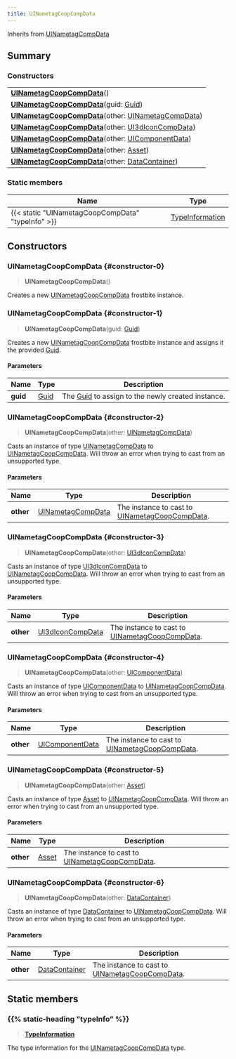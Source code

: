 ```yaml
---
title: UINametagCoopCompData
---
```


Inherits from [UINametagCompData](/vext/ref/fb/uinametagcompdata)

## Summary

### Constructors

|  |
| --- |
| **[UINametagCoopCompData](#constructor-0)**() |
| **[UINametagCoopCompData](#constructor-1)**(guid: [Guid](/vext/ref/shared/type/guid)) |
| **[UINametagCoopCompData](#constructor-2)**(other: [UINametagCompData](/vext/ref/fb/uinametagcompdata)) |
| **[UINametagCoopCompData](#constructor-3)**(other: [UI3dIconCompData](/vext/ref/fb/ui3diconcompdata)) |
| **[UINametagCoopCompData](#constructor-4)**(other: [UIComponentData](/vext/ref/fb/uicomponentdata)) |
| **[UINametagCoopCompData](#constructor-5)**(other: [Asset](/vext/ref/fb/asset)) |
| **[UINametagCoopCompData](#constructor-6)**(other: [DataContainer](/vext/ref/shared/type/datacontainer)) |

### Static members

| Name | Type |
| ---- | ---- |
| {{< static "UINametagCoopCompData" "typeInfo" >}} | [TypeInformation](/vext/ref/shared/type/typeinformation) |

## Constructors

### UINametagCoopCompData {#constructor-0}

> **UINametagCoopCompData**()

Creates a new [UINametagCoopCompData](/vext/ref/fb/uinametagcoopcompdata) frostbite instance.

### UINametagCoopCompData {#constructor-1}

> **UINametagCoopCompData**(guid: [Guid](/vext/ref/shared/type/guid))

Creates a new [UINametagCoopCompData](/vext/ref/fb/uinametagcoopcompdata) frostbite instance and assigns it the provided [Guid](/vext/ref/shared/type/guid).

#### Parameters

| Name | Type | Description |
| ---- | ---- | ----------- |
| **guid** | [Guid](/vext/ref/shared/type/guid) | The [Guid](/vext/ref/shared/type/guid) to assign to the newly created instance. |

### UINametagCoopCompData {#constructor-2}

> **UINametagCoopCompData**(other: [UINametagCompData](/vext/ref/fb/uinametagcompdata))

Casts an instance of type [UINametagCompData](/vext/ref/fb/uinametagcompdata) to [UINametagCoopCompData](/vext/ref/fb/uinametagcoopcompdata). Will throw an error when trying to cast from an unsupported type.

#### Parameters

| Name | Type | Description |
| ---- | ---- | ----------- |
| **other** | [UINametagCompData](/vext/ref/fb/uinametagcompdata) | The instance to cast to [UINametagCoopCompData](/vext/ref/fb/uinametagcoopcompdata). |

### UINametagCoopCompData {#constructor-3}

> **UINametagCoopCompData**(other: [UI3dIconCompData](/vext/ref/fb/ui3diconcompdata))

Casts an instance of type [UI3dIconCompData](/vext/ref/fb/ui3diconcompdata) to [UINametagCoopCompData](/vext/ref/fb/uinametagcoopcompdata). Will throw an error when trying to cast from an unsupported type.

#### Parameters

| Name | Type | Description |
| ---- | ---- | ----------- |
| **other** | [UI3dIconCompData](/vext/ref/fb/ui3diconcompdata) | The instance to cast to [UINametagCoopCompData](/vext/ref/fb/uinametagcoopcompdata). |

### UINametagCoopCompData {#constructor-4}

> **UINametagCoopCompData**(other: [UIComponentData](/vext/ref/fb/uicomponentdata))

Casts an instance of type [UIComponentData](/vext/ref/fb/uicomponentdata) to [UINametagCoopCompData](/vext/ref/fb/uinametagcoopcompdata). Will throw an error when trying to cast from an unsupported type.

#### Parameters

| Name | Type | Description |
| ---- | ---- | ----------- |
| **other** | [UIComponentData](/vext/ref/fb/uicomponentdata) | The instance to cast to [UINametagCoopCompData](/vext/ref/fb/uinametagcoopcompdata). |

### UINametagCoopCompData {#constructor-5}

> **UINametagCoopCompData**(other: [Asset](/vext/ref/fb/asset))

Casts an instance of type [Asset](/vext/ref/fb/asset) to [UINametagCoopCompData](/vext/ref/fb/uinametagcoopcompdata). Will throw an error when trying to cast from an unsupported type.

#### Parameters

| Name | Type | Description |
| ---- | ---- | ----------- |
| **other** | [Asset](/vext/ref/fb/asset) | The instance to cast to [UINametagCoopCompData](/vext/ref/fb/uinametagcoopcompdata). |

### UINametagCoopCompData {#constructor-6}

> **UINametagCoopCompData**(other: [DataContainer](/vext/ref/shared/type/datacontainer))

Casts an instance of type [DataContainer](/vext/ref/shared/type/datacontainer) to [UINametagCoopCompData](/vext/ref/fb/uinametagcoopcompdata). Will throw an error when trying to cast from an unsupported type.

#### Parameters

| Name | Type | Description |
| ---- | ---- | ----------- |
| **other** | [DataContainer](/vext/ref/shared/type/datacontainer) | The instance to cast to [UINametagCoopCompData](/vext/ref/fb/uinametagcoopcompdata). |

## Static members

### {{% static-heading "typeInfo" %}}

> **[TypeInformation](/vext/ref/shared/type/typeinformation)**

The type information for the [UINametagCoopCompData](/vext/ref/fb/uinametagcoopcompdata) type.

